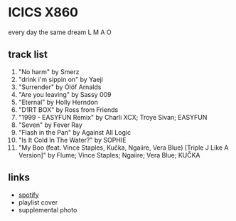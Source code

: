 # ICICS X860

every day the same dream L M A O

## track list

1. "No harm" by Smerz
2. "drink i'm sippin on" by Yaeji
3. "Surrender" by Ólöf Arnalds
4. "Are you leaving" by Sassy 009
5. "Eternal" by Holly Herndon
6. "D1RT BOX" by Ross from Friends
7. "1999 - EASYFUN Remix" by Charli XCX; Troye Sivan; EASYFUN
8. "Seven" by Fever Ray
9. "Flash in the Pan" by Against All Logic
10. "Is It Cold In The Water?" by SOPHIE
11. "My Boo (feat. Vince Staples, Kučka, Ngaiire, Vera Blue) [Triple J Like A Version]" by Flume; Vince Staples; Ngaiire; Vera Blue; KUČKA

## links

- [spotify](https://open.spotify.com/playlist/2BRXmYc75el9duSp6R4R0a)
- playlist cover
- supplemental photo
